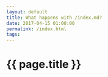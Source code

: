 ```yaml
---
layout: default
title: What happens with /index.md?
date: 2017-04-15 01:00:00
permalink: /index.html
tags:
---
```


# {{ page.title }}
